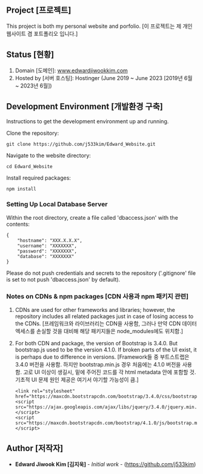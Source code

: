 ## Project [프로젝트]

This project is both my personal website and porfolio. [이 프로젝트는 제 개인 웹사이트 겸 포트폴리오 입니다.]

## Status [현황]

1. Domain [도메인]: www.edwardjiwookkim.com
2. Hosted by [서버 호스팅]: Hostinger (June 2019 ~ June 2023 [2019년 6월 ~ 2023년 6월])

## Development Environment [개발환경 구축]

Instructions to get the development environment up and running.

Clone the repository:

    git clone https://github.com/j533kim/Edward_Website.git

Navigate to the website directory:

    cd Edward_Website

Install required packages:

    npm install

### Setting Up Local Database Server

Within the root directory, create a file called 'dbaccess.json' with the contents:

    {
        "hostname": "XXX.X.X.X",
        "username": "XXXXXXX",
        "password": "XXXXXXX",
        "database": "XXXXXXX"
    }

Please do not push credentials and secrets to the repository ('.gitignore' file is set to not push 'dbaccess.json' by default).

### Notes on CDNs & npm packages [CDN 사용과 npm 패키지 관련]

1.  CDNs are used for other frameworks and libraries; however, the repository includes all related packages just in case of losing access to the CDNs.
    [프레임워크와 라이브러리는 CDN을 사용함, 그러나 만약 CDN 데이터 엑세스를 손실할 것을 대비해 해당 패키지들은 node_modules에도 위치함.]

2.  For both CDN and package, the version of Bootstrap is 3.4.0. But bootstrap.js used to be the version 4.1.0. If broken parts of the UI exist, it is perhaps due to difference in versions. [Framework들 중 부트스트랩은 3.4.0 버전을 사용함. 하지만 bootstrap.min.js 경우 처음에는 4.1.0 버전을 사용함. 고로 UI 이상이 생길시, 밑에 주어진 코드를 각 html metadata 안에 포함할 것. 기초적 UI 문제 원인 제공은 여기서 야기할 가능성이 큼.]

        <link rel="stylesheet" href="https://maxcdn.bootstrapcdn.com/bootstrap/3.4.0/css/bootstrap.min.css">
        <script src="https://ajax.googleapis.com/ajax/libs/jquery/3.4.0/jquery.min.js"></script>
        <script src="https://maxcdn.bootstrapcdn.com/bootstrap/4.1.0/js/bootstrap.min.js"></script>

## Author [저작자]

- **Edward Jiwook Kim [김지욱]** - _Initial work_ - (https://github.com/j533kim)
